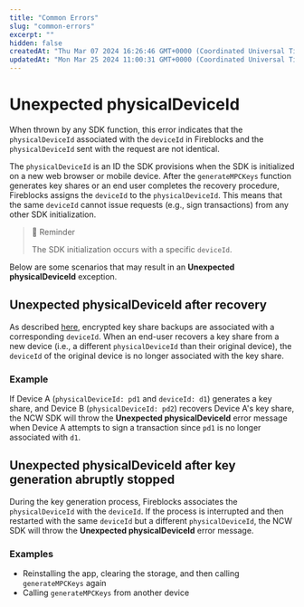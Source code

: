 ```yaml
---
title: "Common Errors"
slug: "common-errors"
excerpt: ""
hidden: false
createdAt: "Thu Mar 07 2024 16:26:46 GMT+0000 (Coordinated Universal Time)"
updatedAt: "Mon Mar 25 2024 11:00:31 GMT+0000 (Coordinated Universal Time)"
---
```

# Unexpected physicalDeviceId

When thrown by any SDK function, this error indicates that the `physicalDeviceId` associated with the `deviceId` in Fireblocks and the `physicalDeviceId` sent with the request are not identical.

The `physicalDeviceId` is an ID the SDK provisions when the SDK is initialized on a new web browser or mobile device. After the `generateMPCKeys` function generates key shares or an end user completes the recovery procedure, Fireblocks assigns the `deviceId` to the `physicalDeviceId`. This means that the same `deviceId` cannot issue requests (e.g., sign transactions) from any other SDK initialization.

> 📘 Reminder
> 
> The SDK initialization occurs with a specific `deviceId`.

Below are some scenarios that may result in an **Unexpected physicalDeviceId** exception.

## Unexpected physicalDeviceId after recovery

As described [here](https://ncw-developers.fireblocks.com/docs/backup-recovery-1#additional-recovery-info), encrypted key share backups are associated with a corresponding `deviceId`. When an end-user recovers a key share from a new device (i.e., a different `physicalDeviceId` than their original device), the `deviceId` of the original device is no longer associated with the key share.

### Example

If Device A (`physicalDeviceId: pd1` and `deviceId: d1`) generates a key share, and Device B (`physicalDeviceId: pd2`) recovers Device A's key share, the NCW SDK will throw the **Unexpected physicalDeviceId** error message when Device A attempts to sign a transaction since `pd1` is no longer associated with `d1`.

## Unexpected physicalDeviceId after key generation abruptly stopped

During the key generation process, Fireblocks associates the `physicalDeviceId` with the `deviceId`. If the process is interrupted and then restarted with the same `deviceId` but a different `physicalDeviceId`, the NCW SDK will throw the **Unexpected physicalDeviceId** error message.

### Examples

- Reinstalling the app, clearing the storage, and then calling `generateMPCKeys` again
- Calling `generateMPCKeys` from another device

